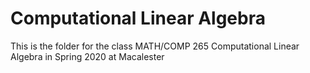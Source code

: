 # Computational Linear Algebra
This is the folder for the class MATH/COMP 265 Computational Linear Algebra in Spring 2020 at Macalester
